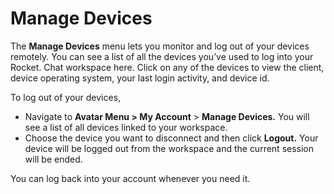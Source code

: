 # Manage Devices

The **Manage Devices** menu lets you monitor and log out of your devices remotely. You can see a list of all the devices you’ve used to log into your Rocket. Chat workspace here. Click on any of the devices to view the client, device operating system, your last login activity, and device id.

To log out of your devices,&#x20;

* Navigate to **Avatar Menu > My Account** > **Manage Devices.** You will see a list of all devices linked to your workspace.
* Choose the device you want to disconnect and then click **Logout.**  Your device will be logged out from the workspace and the current session will be ended.&#x20;

You can log back into your account whenever you need it.
